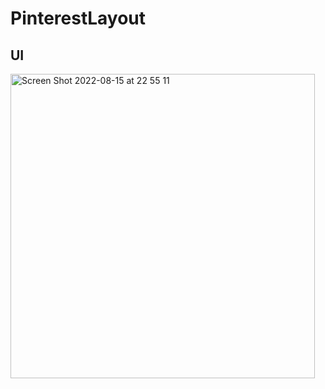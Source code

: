 # PinterestLayout
## UI
<img width="487" alt="Screen Shot 2022-08-15 at 22 55 11" src="https://user-images.githubusercontent.com/12253475/184671968-b506348a-3899-443a-a8a2-cf6070d0169c.png">
